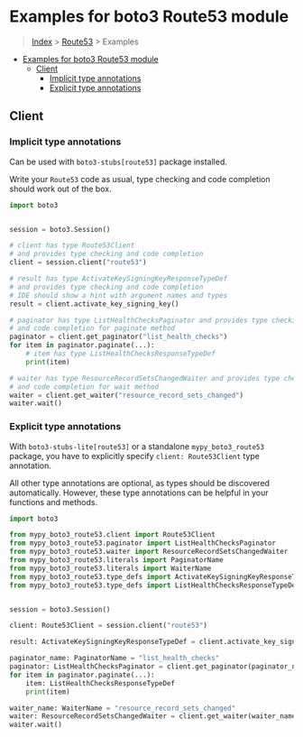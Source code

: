 <a id="examples-for-boto3-route53-module"></a>

# Examples for boto3 Route53 module

> [Index](../README.md) > [Route53](./README.md) > Examples

- [Examples for boto3 Route53 module](#examples-for-boto3-route53-module)
  - [Client](#client)
    - [Implicit type annotations](#implicit-type-annotations)
    - [Explicit type annotations](#explicit-type-annotations)

<a id="client"></a>

## Client

<a id="implicit-type-annotations"></a>

### Implicit type annotations

Can be used with `boto3-stubs[route53]` package installed.

Write your `Route53` code as usual, type checking and code completion should
work out of the box.

```python
import boto3


session = boto3.Session()

# client has type Route53Client
# and provides type checking and code completion
client = session.client("route53")

# result has type ActivateKeySigningKeyResponseTypeDef
# and provides type checking and code completion
# IDE should show a hint with argument names and types
result = client.activate_key_signing_key()

# paginator has type ListHealthChecksPaginator and provides type checking
# and code completion for paginate method
paginator = client.get_paginator("list_health_checks")
for item in paginator.paginate(...):
    # item has type ListHealthChecksResponseTypeDef
    print(item)

# waiter has type ResourceRecordSetsChangedWaiter and provides type checking
# and code completion for wait method
waiter = client.get_waiter("resource_record_sets_changed")
waiter.wait()
```

<a id="explicit-type-annotations"></a>

### Explicit type annotations

With `boto3-stubs-lite[route53]` or a standalone `mypy_boto3_route53` package,
you have to explicitly specify `client: Route53Client` type annotation.

All other type annotations are optional, as types should be discovered
automatically. However, these type annotations can be helpful in your functions
and methods.

```python
import boto3

from mypy_boto3_route53.client import Route53Client
from mypy_boto3_route53.paginator import ListHealthChecksPaginator
from mypy_boto3_route53.waiter import ResourceRecordSetsChangedWaiter
from mypy_boto3_route53.literals import PaginatorName
from mypy_boto3_route53.literals import WaiterName
from mypy_boto3_route53.type_defs import ActivateKeySigningKeyResponseTypeDef
from mypy_boto3_route53.type_defs import ListHealthChecksResponseTypeDef


session = boto3.Session()

client: Route53Client = session.client("route53")

result: ActivateKeySigningKeyResponseTypeDef = client.activate_key_signing_key()

paginator_name: PaginatorName = "list_health_checks"
paginator: ListHealthChecksPaginator = client.get_paginator(paginator_name)
for item in paginator.paginate(...):
    item: ListHealthChecksResponseTypeDef
    print(item)

waiter_name: WaiterName = "resource_record_sets_changed"
waiter: ResourceRecordSetsChangedWaiter = client.get_waiter(waiter_name)
waiter.wait()
```

